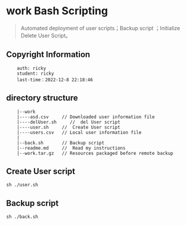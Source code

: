 work Bash Scripting
===============
> Automated deployment of user scripts；Backup script
；Initialize Delete User Script。
## Copyright Information
~~~
    auth: ricky
    student: ricky
    last-time：2022-12-8 22:18:46
~~~


## directory structure
~~~
    |--work
    |----asd.csv     // Downloaded user information file
    |----delUser.sh     //  del User script
    |----user.sh     //  Create User script
    |----users.csv   // Local user information file
    |
    |--back.sh       // Backup script 
    |--readme.md     //  Read my instructions
    |--work.tar.gz   // Resources packaged before remote backup
~~~


## Create User script
~~~
sh ./user.sh
~~~

## Backup script
~~~
sh ./back.sh
~~~

